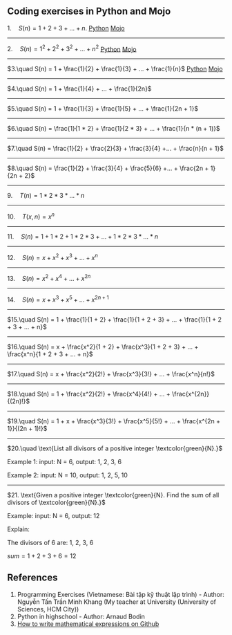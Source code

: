 ## Coding exercises in Python and Mojo 

$1.\quad S(n) = 1 + 2 + 3 + ...+ n.$ [Python](https://github.com/bumbii/code/blob/main/python/exercises/001/001.py) [Mojo](https://github.com/bumbii/code/blob/main/mojo/exercises/001/001.mojo)

---

$2.\quad S(n) = 1^2 + 2^2 + 3^2 + ... + n^2$ [Python](https://github.com/bumbii/code/blob/main/python/exercises/002/002.py) [Mojo](https://github.com/bumbii/code/blob/main/mojo/exercises/002/002.mojo)

---

$3.\quad S(n) = 1 + \frac{1}{2} + \frac{1}{3} + ... + \frac{1}{n}$ [Python](https://github.com/bumbii/code/blob/main/python/exercises/003/003.py) [Mojo](https://github.com/bumbii/code/blob/main/mojo/exercises/003/003.mojo)

---

$4.\quad S(n) = 1 + \frac{1}{4} + ... + \frac{1}{2n}$

---

$5.\quad S(n) = 1 + \frac{1}{3} + \frac{1}{5} + ... + \frac{1}{2n + 1}$

---

$6.\quad S(n) = \frac{1}{1 * 2} + \frac{1}{2 * 3} + ... + \frac{1}{n * (n + 1)}$

---

$7.\quad S(n) = \frac{1}{2} + \frac{2}{3} + \frac{3}{4} +... + \frac{n}{n + 1}$

---

$8.\quad S(n) = \frac{1}{2} + \frac{3}{4} + \frac{5}{6} +... + \frac{2n + 1}{2n + 2}$

---

$9.\quad T(n) = 1 * 2 * 3 * ... * n$

---

$10.\quad T(x, n) = x^n$

---

$11.\quad S(n) = 1 + 1 * 2 + 1 * 2 * 3 + ... + 1 * 2 * 3 * ... * n$

---

$12.\quad S(n) = x + x^2 + x^3 + ... + x^n$

---

$13.\quad S(n) = x^2 + x^4 + ... + x^{2n}$

---

$14.\quad S(n) = x + x ^ 3 + x^5 + ... + x^{2n + 1}$

---

$15.\quad S(n) = 1 + \frac{1}{1 + 2} + \frac{1}{1 + 2 + 3} + ... + \frac{1}{1 + 2 + 3 + ... + n}$

---

$16.\quad S(n) = x + \frac{x^2}{1 + 2} + \frac{x^3}{1 + 2 + 3} + ... + \frac{x^n}{1 + 2 + 3 + ... + n}$

---

$17.\quad S(n) = x + \frac{x^2}{2!} + \frac{x^3}{3!} + ... + \frac{x^n}{n!}$

---

$18.\quad S(n) = 1 + \frac{x^2}{2!} + \frac{x^4}{4!} + ... + \frac{x^{2n}}{(2n)!}$

---

$19.\quad S(n) = 1 + x + \frac{x^3}{3!} + \frac{x^5}{5!} + ... + \frac{x^{2n + 1}}{(2n + 1)!}$

---

$20.\quad \text{List all divisors of a positive integer \textcolor{green}{N}.}$

$\text{Example 1: input: N = 6, output: 1, 2, 3, 6}$

$\text{Example 2: input: N = 10, output: 1, 2, 5, 10}$

---

$21. \text{Given a positive integer \textcolor{green}{N}. Find the sum of all divisors of \textcolor{green}{N}.}$

$\text{Example: input: N = 6, output: 12}$

$\text{Explain:}$

$\text{The divisors of 6 are: 1, 2, 3, 6}$

$sum = 1 + 2 + 3 + 6 = 12$

## References
1. Programming Exercises (Vietnamese: Bài tập kỹ thuật lập trình) - Author: Nguyễn Tấn Trần Minh Khang (My teacher at University (University of Sciences, HCM City))
2. Python in highschool - Author: Arnaud Bodin
3. [How to write mathematical expressions on Github](https://docs.github.com/en/get-started/writing-on-github/working-with-advanced-formatting/writing-mathematical-expressions)
